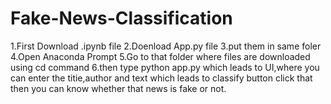 # Fake-News-Classification
1.First Download .ipynb file
2.Doenload App.py file
3.put them in same foler
4.Open Anaconda Prompt
5.Go to that folder where files are downloaded using cd command
6.then type python app.py
which leads to UI,where you can enter the titie,author and text which leads to classify button click that then
you can know whether that news is fake or not.
